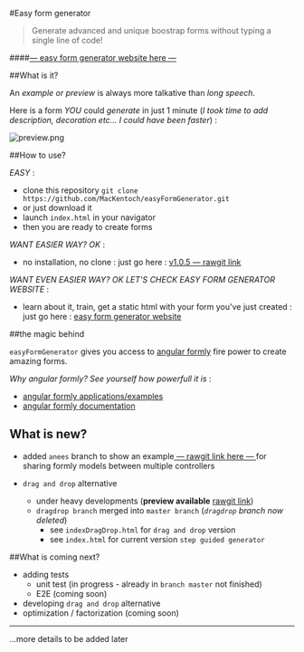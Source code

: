 #Easy form generator 


>Generate advanced and unique boostrap forms without typing a single line of code!

####[— easy form generator website here —](http://mackentoch.github.io/easyFormGenerator/)

##What is it?

An *example or preview* is always more talkative than *long speech*.


Here is a form *YOU* could *generate* in just 1 minute (_I took time to add description, decoration etc... I could have been faster_) :

![preview.png](https://raw.githubusercontent.com/MacKentoch/easyFormGenerator/master/preview.png)

##How to use?

_EASY_ : 
 - clone this repository `git clone https://github.com/MacKentoch/easyFormGenerator.git`
 - or just download it
 - launch `index.html` in your navigator
 - then you are ready to create forms

_WANT EASIER WAY? OK_ :

- no installation, no clone : just go here : [v1.0.5 — rawgit link](https://cdn.rawgit.com/MacKentoch/easyFormGenerator/v1.0.5/index.html)

_WANT EVEN EASIER WAY? OK LET'S CHECK EASY FORM GENERATOR WEBSITE_ :

- learn about it, train, get a static html with your form you've just created : just go here : [easy form generator website](http://mackentoch.github.io/easyFormGenerator/)

##the magic behind

`easyFormGenerator` gives you access to [angular formly](https://github.com/formly-js/angular-formly) fire power to create amazing forms. 

*Why angular formly? See yourself how powerfull it is* :

- [angular formly applications/examples](http://angular-formly.com)
- [angular formly documentation](http://docs.angular-formly.com)


## What is new?
 - added `anees` branch to show an example[ — rawgit link here — ](https://cdn.rawgit.com/MacKentoch/easyFormGenerator/anees/index.html) for sharing formly models between multiple controllers

 - `drag and drop` alternative
   - under heavy developments (**preview available** [rawgit link](https://cdn.rawgit.com/MacKentoch/easyFormGenerator/v1.1.1/indexDragDrop.html))
   - `dragdrop branch` merged into `master branch` (*`dragdrop` branch now deleted*)
     - see `indexDragDrop.html` for `drag and drop` version
     - see `index.html` for current version `step guided generator`

##What is coming next?

 - adding tests
   - unit test (in progress - already in `branch master` not finished)
   - E2E (coming soon)
 - developing `drag and drop` alternative
 - optimization / factorization (coming soon)
  

____
...more details to be added later

